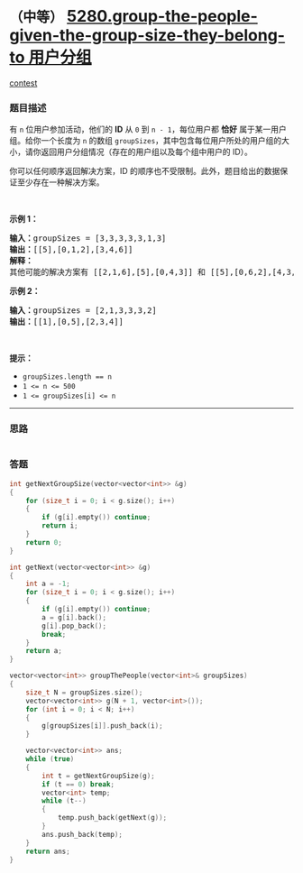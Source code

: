 # `（中等）` [5280.group-the-people-given-the-group-size-they-belong-to 用户分组](https://leetcode-cn.com/problems/group-the-people-given-the-group-size-they-belong-to/)

[contest](https://leetcode-cn.com/contest/weekly-contest-166/problems/group-the-people-given-the-group-size-they-belong-to/)

### 题目描述
<p>有&nbsp;<code>n</code>&nbsp;位用户参加活动，他们的&nbsp;<strong>ID</strong>&nbsp;从 <code>0</code> 到 <code>n - 1</code>，每位用户都 <strong>恰好</strong> 属于某一用户组。给你一个长度为 <code>n</code> 的数组&nbsp;<code>groupSizes</code>，其中包含每位用户所处的用户组的大小，请你返回用户分组情况（存在的用户组以及每个组中用户的 ID）。</p>

<p>你可以任何顺序返回解决方案，ID 的顺序也不受限制。此外，题目给出的数据保证至少存在一种解决方案。</p>

<p>&nbsp;</p>

<p><strong>示例 1：</strong></p>

<pre><strong>输入：</strong>groupSizes = [3,3,3,3,3,1,3]
<strong>输出：</strong>[[5],[0,1,2],[3,4,6]]
<strong>解释：</strong> 
其他可能的解决方案有 [[2,1,6],[5],[0,4,3]] 和 [[5],[0,6,2],[4,3,1]]。
</pre>

<p><strong>示例 2：</strong></p>

<pre><strong>输入：</strong>groupSizes = [2,1,3,3,3,2]
<strong>输出：</strong>[[1],[0,5],[2,3,4]]
</pre>

<p>&nbsp;</p>

<p><strong>提示：</strong></p>

<ul>
	<li><code>groupSizes.length == n</code></li>
	<li><code>1 &lt;= n&nbsp;&lt;= 500</code></li>
	<li><code>1 &lt;=&nbsp;groupSizes[i] &lt;= n</code></li>
</ul>


---
### 思路
```
```



### 答题
``` C++
int getNextGroupSize(vector<vector<int>> &g)
{
    for (size_t i = 0; i < g.size(); i++)
    {         
        if (g[i].empty()) continue;
        return i;
    }
    return 0;
}

int getNext(vector<vector<int>> &g)
{
    int a = -1;
    for (size_t i = 0; i < g.size(); i++)
    {         
        if (g[i].empty()) continue;
        a = g[i].back();
        g[i].pop_back();
        break;
    }
    return a;
}

vector<vector<int>> groupThePeople(vector<int>& groupSizes)
{
    size_t N = groupSizes.size();
    vector<vector<int>> g(N + 1, vector<int>());
    for (int i = 0; i < N; i++)
    {
        g[groupSizes[i]].push_back(i);
    }

    vector<vector<int>> ans;
    while (true)
    {
        int t = getNextGroupSize(g);
        if (t == 0) break;
        vector<int> temp;
        while (t--)
        {
            temp.push_back(getNext(g));
        }
        ans.push_back(temp);
    }
    return ans;
}
```




